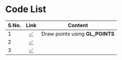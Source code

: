 # Code List

| S.No. | Link                           | Content                     |
| ----- |:------------------------------:| ---------------------------- |
| 1     | [:white_check_mark:](point.py) | Draw points using **GL_POINTS** |
| 2     | [:white_check_mark:](point.py) |  |
| 3     | [:white_check_mark:](point.py) |  |